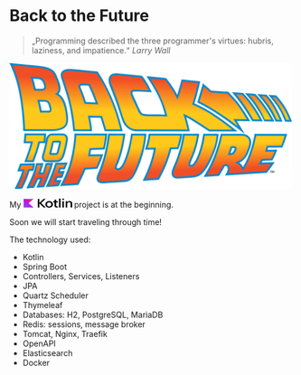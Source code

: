 # Back to the Future

> „Programming described the three programmer's virtues: hubris, laziness, and impatience.“ *Larry Wall*

<p>
<img src="https://github.com/lhsradek/bttf/blob/main/bttf-app/src/main/webapp/res/Back-to-the-future-logo.svg" width="500px" th:height="222px" />
</p>

<p>
My <img src="https://github.com/lhsradek/bttf/blob/main/bttf-app/src/main/webapp/res/Kotlin Full Color Logo on White RGB.svg" width="86px" height="16px"/> project is at the beginning.
</p>

Soon we will start traveling through time!


The technology used:

* Kotlin
* Spring Boot 
 * Controllers, Services, Listeners
 * JPA
 * Quartz Scheduler
 * Thymeleaf
* Databases: H2, PostgreSQL, MariaDB
* Redis: sessions, message broker
* Tomcat, Nginx, Traefik
* OpenAPI
* Elasticsearch
* Docker
